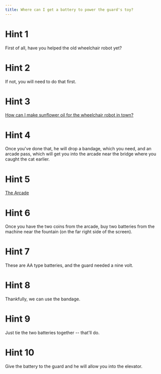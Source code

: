 ```yaml
---
title: Where can I get a battery to power the guard's toy?
---
```

# Hint 1
First of all, have you helped the old wheelchair robot yet?

# Hint 2
If not, you will need to do that first.

# Hint 3
[How can I make sunflower oil for the wheelchair robot in town?][1018]

# Hint 4
Once you've done that, he will drop a bandage, which you need, and an arcade pass, which will get you into the arcade near the bridge where you caught the cat earlier.

# Hint 5
[The Arcade][1068]

# Hint 6
Once you have the two coins from the arcade, buy two batteries from the machine near the fountain (on the far right side of the screen).

# Hint 7
These are AA type batteries, and the guard needed a nine volt.

# Hint 8
Thankfully, we can use the bandage.

# Hint 9
Just tie the two batteries together -- that'll do.

# Hint 10
Give the battery to the guard and he will allow you into the elevator.

<!-- INTERNAL LINKS -->
[1018]: /01016/01018/index.md
[1068]: /01068/index.md
